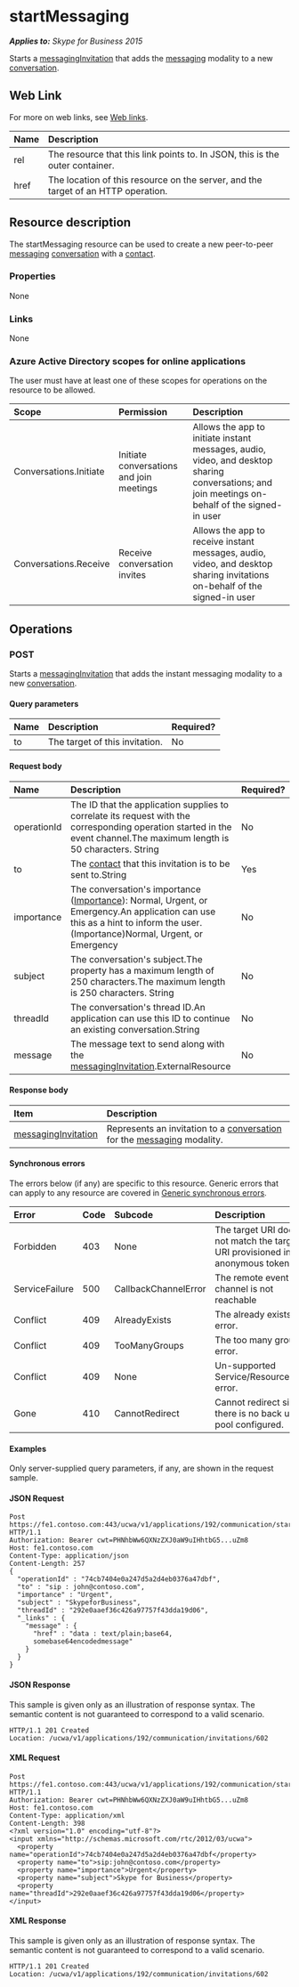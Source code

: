# startMessaging

_**Applies to:** Skype for Business 2015_

Starts a [messagingInvitation](messagingInvitation_ref.md) that adds the [messaging](messaging_ref.md) modality to a new [conversation](conversation_ref.md).

## Web Link

<a name = "sectionSection0"> </a>

For more on web links, see [Web links](WebLinks.md).

| **Name** | **Description**                                                                   |
| :------- | :-------------------------------------------------------------------------------- |
| rel      | The resource that this link points to. In JSON, this is the outer container.      |
| href     | The location of this resource on the server, and the target of an HTTP operation. |

## Resource description

<a name = "sectionSection1"> </a>

The startMessaging resource can be used to create a new peer-to-peer [messaging](messaging_ref.md) [conversation](conversation_ref.md) with a [contact](contact_ref.md).

### Properties

None

### Links

None

### Azure Active Directory scopes for online applications

The user must have at least one of these scopes for operations on the resource to be allowed.

| **Scope**              | **Permission**                           | **Description**                                                                                                                                 |
| :--------------------- | :--------------------------------------- | :---------------------------------------------------------------------------------------------------------------------------------------------- |
| Conversations.Initiate | Initiate conversations and join meetings | Allows the app to initiate instant messages, audio, video, and desktop sharing conversations; and join meetings on-behalf of the signed-in user |
| Conversations.Receive  | Receive conversation invites             | Allows the app to receive instant messages, audio, video, and desktop sharing invitations on-behalf of the signed-in user                       |

## Operations

<a name="sectionSection2"></a>

### POST

Starts a [messagingInvitation](messagingInvitation_ref.md) that adds the instant messaging modality to a new [conversation](conversation_ref.md).

#### Query parameters

| **Name** | **Description**                | **Required?** |
| :------- | :----------------------------- | :------------ |
| to       | The target of this invitation. | No            |

#### Request body

| **Name**    | **Description**                                                                                                                                                                                 | **Required?** |
| :---------- | :---------------------------------------------------------------------------------------------------------------------------------------------------------------------------------------------- | :------------ |
| operationId | The ID that the application supplies to correlate its request with the corresponding operation started in the event channel.The maximum length is 50 characters. String                         | No            |
| to          | The [contact](contact_ref.md) that this invitation is to be sent to.String                                                                                                                      | Yes           |
| importance  | The conversation's importance ([Importance](Importance_ref.md)): Normal, Urgent, or Emergency.An application can use this as a hint to inform the user.(Importance)Normal, Urgent, or Emergency | No            |
| subject     | The conversation's subject.The property has a maximum length of 250 characters.The maximum length is 250 characters. String                                                                     | No            |
| threadId    | The conversation's thread ID.An application can use this ID to continue an existing conversation.String                                                                                         | No            |
| message     | The message text to send along with the [messagingInvitation](messagingInvitation_ref.md).ExternalResource                                                                                      | No            |

#### Response body

| **Item**                                          | **Description**                                                                                                   |
| :------------------------------------------------ | :---------------------------------------------------------------------------------------------------------------- |
| [messagingInvitation](MessagingInvitation_ref.md) | Represents an invitation to a [conversation](conversation_ref.md) for the [messaging](messaging_ref.md) modality. |

#### Synchronous errors

The errors below (if any) are specific to this resource. Generic errors that can apply to any resource are covered in [Generic synchronous errors](GenericSynchronousErrors.md).

| **Error**      | **Code** | **Subcode**          | **Description**                                                              |
| :------------- | :------- | :------------------- | :--------------------------------------------------------------------------- |
| Forbidden      | 403      | None                 | The target URI does not match the target URI provisioned in anonymous token. |
| ServiceFailure | 500      | CallbackChannelError | The remote event channel is not reachable                                    |
| Conflict       | 409      | AlreadyExists        | The already exists error.                                                    |
| Conflict       | 409      | TooManyGroups        | The too many groups error.                                                   |
| Conflict       | 409      | None                 | Un-supported Service/Resource/API error.                                     |
| Gone           | 410      | CannotRedirect       | Cannot redirect since there is no back up pool configured.                   |

#### Examples

Only server-supplied query parameters, if any, are shown in the request sample.

#### JSON Request

```
Post https://fe1.contoso.com:443/ucwa/v1/applications/192/communication/startMessaging HTTP/1.1
Authorization: Bearer cwt=PHNhbWw6QXNzZXJ0aW9uIHhtbG5...uZm8
Host: fe1.contoso.com
Content-Type: application/json
Content-Length: 257
{
  "operationId" : "74cb7404e0a247d5a2d4eb0376a47dbf",
  "to" : "sip : john@contoso.com",
  "importance" : "Urgent",
  "subject" : "SkypeforBusiness",
  "threadId" : "292e0aaef36c426a97757f43dda19d06",
  "_links" : {
    "message" : {
      "href" : "data : text/plain;base64,
      somebase64encodedmessage"
    }
  }
}
```

#### JSON Response

This sample is given only as an illustration of response syntax. The semantic content is not guaranteed to correspond to a valid scenario.

```
HTTP/1.1 201 Created
Location: /ucwa/v1/applications/192/communication/invitations/602
```

#### XML Request

```
Post https://fe1.contoso.com:443/ucwa/v1/applications/192/communication/startMessaging HTTP/1.1
Authorization: Bearer cwt=PHNhbWw6QXNzZXJ0aW9uIHhtbG5...uZm8
Host: fe1.contoso.com
Content-Type: application/xml
Content-Length: 398
<?xml version="1.0" encoding="utf-8"?>
<input xmlns="http://schemas.microsoft.com/rtc/2012/03/ucwa">
  <property name="operationId">74cb7404e0a247d5a2d4eb0376a47dbf</property>
  <property name="to">sip:john@contoso.com</property>
  <property name="importance">Urgent</property>
  <property name="subject">Skype for Business</property>
  <property name="threadId">292e0aaef36c426a97757f43dda19d06</property>
</input>
```

#### XML Response

This sample is given only as an illustration of response syntax. The semantic content is not guaranteed to correspond to a valid scenario.

```
HTTP/1.1 201 Created
Location: /ucwa/v1/applications/192/communication/invitations/602
```
